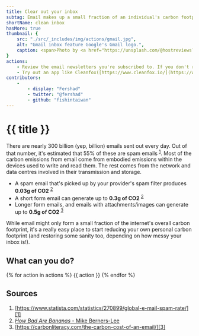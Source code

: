 ```yaml
---
title: Clear out your inbox
subtag: Email makes up a small fraction of an individual's carbon footprint, but it's one that's really easy to cut down.
shortName: clean inbox
hasMore: true
thumbnail: { 
    src: "./src/_includes/img/actions/gmail.jpg", 
    alt: "Gmail inbox feature Google's Gmail logo.",
    caption: <span>Photo by <a href="https://unsplash.com/@hostreviews?utm_source=unsplash&amp;utm_medium=referral&amp;utm_content=creditCopyText">Stephen Phillips - Hostreviews.co.uk</a> on <a href="https://unsplash.com/s/photos/email?utm_source=unsplash&amp;utm_medium=referral&amp;utm_content=creditCopyText">Unsplash</a></span>
}
actions:
    - Review the email newsletters you're subscribed to. If you don't read them, or they don't bring you much value then unsubscribe from them.
    - Try out an app like Cleanfox([https://www.cleanfox.io/](https://www.cleanfox.io/)) which can help you with this, and give you an idea of the CO2 savings you're making.
contributors:
    - 
        - display: "Fershad"
        - twitter: "@fershad"
        - github: "fishintaiwan"
---
```


# {{ title }}
There are nearly 300 billion (yep, billion) emails sent out every day. Out of that number, it's estimated that 55% of these are spam emails <sup>[1][1]</sup>. Most of the carbon emissions from email come from embodied emissions within the devices used to write and read them. The rest comes from the network and data centres involved in their transmission and storage. 

- A spam email that's picked up by your provider's spam filter produces **0.03g of CO2** <sup>[2][2]</sup>
- A short form email can generate up to **0.3g of CO2** <sup>[2][2]</sup>
- Longer form emails, and emails with attachments/images can generate up to **0.5g of CO2** <sup>[3][3]</sup>

While email might only form a small fraction of the internet's overall carbon footprint, it's a really easy place to start reducing your own personal carbon footprint (and restoring some sanity too, depending on how messy your inbox is!).

<div class="action-cta card" data-padded>
<h2>
    What can you do?
</h2>
{% for action in actions %}
{{ action }}
{% endfor %}
</div>

## Sources
1. [https://www.statista.com/statistics/270899/global-e-mail-spam-rate/][1]
2. [*How Bad Are Bananas* - Mike Berners-Lee][2]
3. [https://carbonliteracy.com/the-carbon-cost-of-an-email/][3]

[1]:https://www.statista.com/statistics/270899/global-e-mail-spam-rate/
[2]:https://www.howbadarebananas.com
[3]:https://carbonliteracy.com/the-carbon-cost-of-an-email/